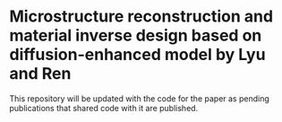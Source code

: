 # Microstructure reconstruction and material inverse design based on diffusion-enhanced model by Lyu and Ren
This repository will be updated with the code for the paper as pending publications that shared code with it are published.
